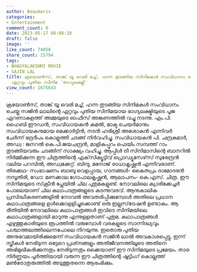 ```yaml
---
author: Beaumaris
categories:
- Entertainment
comment_count: 0
date: 2023-05-17 06:08:10
draft: false
image: ''
like_count: 74058
share_count: 15794
tags:
- BHAGYALAKSHMI MOVIE
- SAJIN LAL
title: ക്രയോൺസ്, താങ്ക് യൂ വെരി മച്ച്, ഹന്ന തുടങ്ങിയ സിനിമകൾ സംവിധാനം ചെയ്ത സജിൻ ലാലിന്റെ
  ഏറ്റവും പുതിയ സിനിമ 'ഭാഗ്യലക്ഷ്മി'
view_count: 1675643
---
```


ക്രയോൺസ്, താങ്ക് യൂ വെരി മച്ച്, ഹന്ന തുടങ്ങിയ സിനിമകൾ സംവിധാനം ചെയ്ത സജിൻ ലാലിന്റെ ഏറ്റവും പുതിയ സിനിമയായ ഭാഗ്യലക്ഷ്മിയുടെ പൂജ ഏറണാകുളത്ത് അമ്മയുടെ ഓഫീസ് അങ്കണത്തിൽ വച്ചു നടന്നു. എം.പി. ഹൈബി ഈഡൻ, സംവിധായകൻ കമൽ, മാക്ട ചെയർമാനും സംവിധായകനുമായ മെക്കാർട്ടിൻ, നടൻ ഹരിശ്രീ അശോകൻ എന്നിവർ ചേർന്ന് ഭദ്രദീപം കൊളുത്തി ചടങ്ങ് നിർവഹിച്ചു. സംവിധായകൻ പി. ചന്ദ്രകുമാർ, അഡ്വ : ജനറൽ കെ.പി.ജയചന്ദ്രൻ, മാളികപ്പുറം ഫെയിം സമ്പത്ത് റാം തുടങ്ങിയവരും ചടങ്ങിന് സാക്ഷ്യം വഹിച്ചു. ആപ്പിൾ ട്രീ സിനിമാസിന്റെ ബാനറിൽ നിർമ്മിക്കുന്ന ഈ ചിത്രത്തിന്റെ എക്‌സിക്യൂട്ടിവ് പ്രൊഡ്യൂസേഴ്‌സ് സുരേന്ദ്രൻ വലിയ പറമ്പിൽ, അഡ്വക്കേറ്റ്. ബിന്ദു, മനോജ് രാധാകൃഷ്ണൻ എന്നിവരാണ്. തിരക്കഥ- സംഭാഷണം ബാബു വെളപ്പായ, ഗാനങ്ങൾ- കൈതപ്രം ദാമോദരൻ നമ്പൂതിരി, ഡോ: മണക്കാല ഗോപാലകൃഷ്ണൻ, ആലാപനം- കെ.എസ്. ചിത്ര. [](https://cdn.boolokam.com/articles/2023/05/TT.jpg)ഈ സിനിമയുടെ സ്‌ക്രീൻ പ്ലേയിൽ ചില പുതുമകളുണ്ട്. നോവലിലെ ക്യാരിക്കേച്ചർ പോലെയാണ് ചില കഥാപാത്രങ്ങളുടെ കടന്നുവരവ്. ആനുകാലിക പ്രസിദ്ധീകരണങ്ങളിൽ നോവൽ അവതരിപ്പിക്കുമ്പോൾ അതിലെ പ്രധാന കഥാപാത്രങ്ങളെ ഉൾക്കൊളളിച്ചുക്കൊണ്ട് ഒരു ഇല്ലസ്‌ട്രേഷൻ ഉണ്ടാകും. ആ രീതിയിൽ നോവലിലെ കഥാപാത്രങ്ങൾ ഇവിടെ സിനിമയിലെ കഥാപാത്രങ്ങളായി മാറുന്നു എന്നുളളതാണ് പുതുമ. കഥാപാത്രങ്ങൾ എഴുത്തുകാരിയുടെ രൂപത്തിൽ വരുമ്പോൾ വരകളുടെ സാന്നിദ്ധ്യവും പശ്ചാത്തലത്തിലെന്നപോലെ നിറയുന്നു. ഇതൊരു പുതിയ അനുഭവമായിരിക്കുമെന്ന് സംവിധായകൻ സജിൻ ലാൽ അവകാശപ്പെട്ടു. ഇന്ന് സ്ത്രീകൾ നേരിടുന്ന ഒട്ടേറെ പ്രശ്‌നങ്ങളും അതിജീവനത്തിലൂടെ അതിനെ അഭിമുഖീകരിക്കുന്നതും നേരിടുന്നതും ഒക്കെയാണ് ഈ സിനിമയുടെ പ്രമേയം. താര നിർണ്ണയം പൂർത്തിയായി വരുന്ന ഈ ചിത്രത്തിന്റെ ഷൂട്ടിംഗ് കൊല്ലത്ത് മൺട്രോതുരുത്തിൽ അടുത്തുതന്നെ ആരംഭിക്കും.